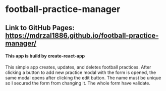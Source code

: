 # football-practice-manager

## Link to GitHub Pages: https://mdrzal1886.github.io/football-practice-manager/

#### This app is build by create-react-app

This simple app creates, updates, and deletes football practices.
After clicking a button to add new practice modal with the form is opened,
the same modal opens after clicking the edit button.
The name must be unique so I secured the form from changing it.
The whole form have validate.